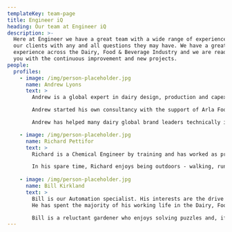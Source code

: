 ```yaml
---
templateKey: team-page
title: Engineer iQ
heading: Our team at Engineer iQ
description: >-
  Here at Engineer we have a great team with a wide range of experience to help
  our clients with any and all questions they may have. We have a great wealth of
  experience across the Dairy, Food & Beverage Industry and we are ready to help
  you with the continuous improvement and new projects.
people:
  profiles:
    - image: /img/person-placeholder.jpg
      name: Andrew Lyons
      text: >
        Andrew is a global expert in dairy design, production and capex planning. Having graduated from Newcastle University in 1989 he started on the Graduate training scheme with the APV Group the leaders in dairy engineering.  Joining Tetra Pak in 2005 he worked across Europe and Asia building dairy and food facilities.

        Andrew started his own consultancy with the support of Arla Foods in 2008 and work for Arla UK and Denmark, Robert Wiseman Dairies, Muller and Yeo Valley in the UK and Tipperary Co-op in Ireland. Andrew has a rare blend of experience in modern innovation in greenfield dairy sites as well as an appreciation of legacy technologies and the ability to get the best out of well established systems. His more specialised expertise includes waste minimisation, energy management optimisation, operational excellence through changing existing practices and introducing novel technologies to existing facilities.

        Andrew has helped many dairy global brand leaders technically innovate to meet the demands of consumers and create more profitable and sustainable organisations.

    - image: /img/person-placeholder.jpg
      name: Richard Pettifor
      text: >
        Richard is a Chemical Engineer by training and has worked as process engineer and project manager on a varied range of food related projects since 1988. His experience covers everything from cheese, yogurt, flavoured milks and milk powders to ready meals, brewery and beverage systems, juice processing and infant formula manufacture. With a strong schedule management discipline and contracting skills, Richard will ensure our clients’ needs are met.

        In his spare time, Richard enjoys being outdoors - walking, running, cycling or swimming – the further the better.
 
    - image: /img/person-placeholder.jpg
      name: Bill Kirkland
      text: >
        Bill is our Automation specialist. His interests are the drive to the integrated digital factory, high availability architectures and legacy system migration.
        He has spent the majority of his working life in the Dairy, Food & Beverage Industry and has held global management positions with APV and later Invensys and SPX. His work with Global Brand Leaders in the industry has delivered process plants of exceptional performance meeting or exceeding world class metrics.  

        Bill is a reluctant gardener who enjoys solving puzzles and, if the weather’s fine, a round of golf.
---
```

